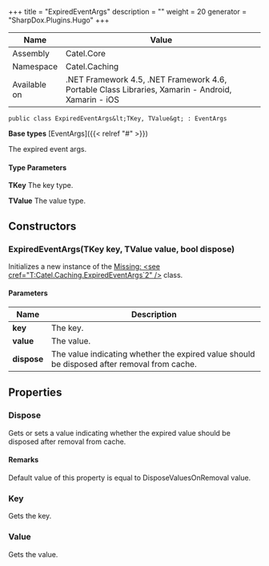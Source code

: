 

+++
title = "ExpiredEventArgs" 
description = ""
weight = 20
generator = "SharpDox.Plugins.Hugo"
+++

Name|Value
---|---
Assembly|Catel.Core
Namespace|Catel.Caching
Available on|.NET Framework 4.5, .NET Framework 4.6, Portable Class Libraries, Xamarin - Android, Xamarin - iOS

```
public class ExpiredEventArgs&lt;TKey, TValue&gt; : EventArgs
```

**Base types**
[EventArgs]({{&lt; relref "#" &gt;}})

The expired event args.

#### Type Parameters

**TKey**
The key type.

**TValue**
The value type.

## Constructors

### ExpiredEventArgs(TKey key, TValue value, bool dispose)

Initializes a new instance of the [Missing: &lt;see cref="T:Catel.Caching.ExpiredEventArgs`2" /&gt;](#) class.

#### Parameters

Name|Description
---|---
**key**|The key.
**value**|The value.
**dispose**|The value indicating whether the expired value should be disposed after removal from cache.

## Properties

### Dispose

Gets or sets a value indicating whether the expired value should be disposed after removal from cache.

#### Remarks

Default value of this property is equal to DisposeValuesOnRemoval value.

### Key

Gets the key.

### Value

Gets the value.

